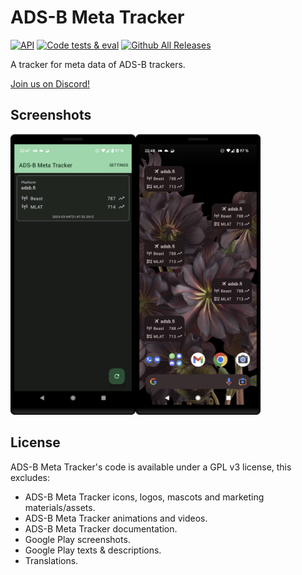 # ADS-B Meta Tracker
[![API](https://img.shields.io/badge/API-26%2B-brightgreen.svg?style=flat)](https://android-arsenal.com/api?level=26)
[![Code tests & eval](https://github.com/d4rken/adsb-meta-tracker/actions/workflows/code-checks.yml/badge.svg)](https://github.com/d4rken/adsb-meta-tracker/actions/workflows/code-checks.yml)
[![Github All Releases](https://img.shields.io/github/downloads/d4rken/adsb-meta-tracker/total.svg)](https://github.com/d4rken/adsb-meta-tracker/releases/latest)

A tracker for meta data of ADS-B trackers.

[Join us on Discord!](https://discord.gg/qcnsSuSw63)


## Screenshots

<img src="https://github.com/d4rken/adsb-meta-tracker/raw/main/.assets/screenshots/1.png" width="200"><img src="https://github.com/d4rken/adsb-meta-tracker/raw/main/.assets/screenshots/2.png" width="200">

## License

ADS-B Meta Tracker's code is available under a GPL v3 license, this excludes:

* ADS-B Meta Tracker icons, logos, mascots and marketing materials/assets.
* ADS-B Meta Tracker animations and videos.
* ADS-B Meta Tracker documentation.
* Google Play screenshots.
* Google Play texts & descriptions.
* Translations.